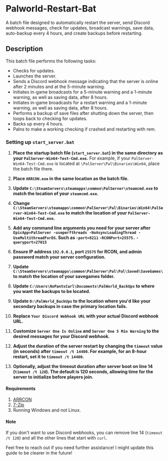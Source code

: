 # Palworld-Restart-Bat

A batch file designed to automatically restart the server, send Discord webhook messages, check for updates, broadcast warnings, save data, auto-backup every 4 hours, and create backups before restarting.

## Description

This batch file performs the following tasks:

- Checks for updates.
- Launches the server.
- Sends a Discord webhook message indicating that the server is online after 2 minutes and at the 5-minute warning.
- Initiates in-game broadcasts for a 5-minute warning and a 1-minute warning, as well as saving data, after 8 hours.
- Initiates in-game broadcasts for a restart warning and a 1-minute warning, as well as saving data, after 8 hours.
- Performs a backup of save files after shutting down the server, then loops back to checking for updates.
- Backs up every 4 hours.
- Palns to make a working checking if crashed and restarting with rem.

### Setting up `start_server.bat`

1. **Place the startup batch file (`start_server.bat`) in the same directory as your `PalServer-Win64-Test-Cmd.exe`.** For example, if your `PalServer-Win64-Test-Cmd.exe` is located at `\PalServer\Pal\Binaries\Win64`, place the batch file there.

2. **Place `ARRCON.exe` in the same location as the batch file.**

3. **Update `C:\SteamServers\steamapps\common\PalServer\steamcmd.exe` to match the location of your `steamcmd.exe`.**

4. **Change `C:\SteamServers\steamapps\common\PalServer\Pal\Binaries\Win64\PalServer-Win64-Test-Cmd.exe` to match the location of your `PalServer-Win64-Test-Cmd.exe`.**

5. **Add any command line arguments you need for your server after `EpicApp=PalServer -useperfthreads -NoAsyncLoadingThread -UseMultithreadForDS`. Such as `-port=8211` `-RCONPort=25575.` `-queryport=27015`** 

6. **Ensure IP address `192.0.0.1`, port `25575` for RCON, and admin password match your server configuration.**

7. **Update `C:\SteamServers\steamapps\common\PalServer\Pal\Pal\Saved\SaveGames\` to match the location of your savegames folder.**

8. **Update `C:\Users\NoPantsCarl\Documents\PalWorld_BackUps` to where you want the backups to be located.**

9. **Update `D:\PalWorld_BackUps` to the location where you'd like your secondary backups in case the primary location fails.**

10. **Replace `Your Discord Webhook URL` with your actual Discord webhook URL.**

11. **Customize `Server One Is Online` and `Server One 5 Min Warning` to the desired messages for your Discord webhook.**

12. **Adjust the duration of the server restart by changing the `timeout` value (in seconds) after `timeout /t 14400`. For example, for an 8-hour restart, set it to `timeout /t 14400`.**

13. **Optionally, adjust the timeout duration after server boot on line 14 (`timeout /t 120`). The default is 120 seconds, allowing time for the server to initialize before players join.**

#### Requirements
1. [ARRCON](https://github.com/radj307/ARRCON)
2. [7-Zip](https://www.7-zip.org/)
3. Running Windows and not Linux.

#### Note
If you don't want to use Discord webhooks, you can remove line 14 (`timeout /t 120`) and all the other lines that start with `curl`.

Feel free to reach out if you need further assistance! I might update this guide to be clearer in the future!
